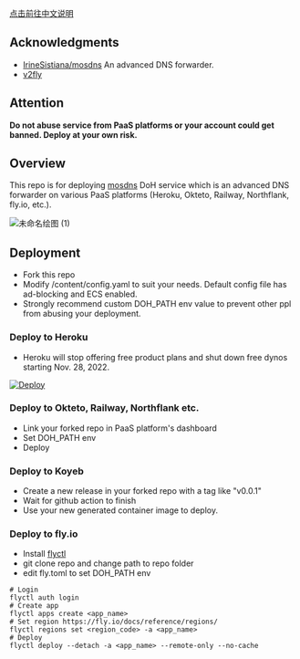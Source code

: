 [点击前往中文说明](README_chs.md)

## Acknowledgments

- [IrineSistiana/mosdns](https://github.com/IrineSistiana/mosdns) An advanced DNS forwarder.
- [v2fly](https://github.com/v2fly)

## Attention

 **Do not abuse service from PaaS platforms or your account could get banned. Deploy at your own risk.**

## <a id="Overview"></a>Overview

This repo is for deploying [mosdns](https://github.com/IrineSistiana/mosdns) DoH service which is an advanced DNS forwarder on various PaaS platforms (Heroku, Okteto, Railway, Northflank, fly.io, etc.).

![未命名绘图 (1)](https://user-images.githubusercontent.com/98247050/179379517-1cb35632-e594-4712-8d62-f0ef1ba5c8d9.jpg)

## <a id="Deployment"></a>Deployment

- Fork this repo
- Modify /content/config.yaml to suit your needs. Default config file has ad-blocking and ECS enabled.
- Strongly recommend custom DOH_PATH env value to prevent other ppl from abusing your deployment.

### Deploy to Heroku 
- Heroku will stop offering free product plans and shut down free dynos starting Nov. 28, 2022. 

[![Deploy](https://www.herokucdn.com/deploy/button.svg)](https://heroku.com/deploy)

### Deploy to Okteto, Railway, Northflank etc.
- Link your forked repo in PaaS platform's dashboard
- Set DOH_PATH env
- Deploy

### Deploy to Koyeb
- Create a new release in your forked repo with a tag like "v0.0.1"
- Wait for github action to finish
- Use your new generated container image to deploy.

### Deploy to fly.io
- Install [flyctl](https://fly.io/docs/flyctl/installing/)
- git clone repo and change path to repo folder
- edit fly.toml to set DOH_PATH env
```
# Login
flyctl auth login
# Create app
flyctl apps create <app_name>
# Set region https://fly.io/docs/reference/regions/
flyctl regions set <region_code> -a <app_name>
# Deploy
flyctl deploy --detach -a <app_name> --remote-only --no-cache
```
